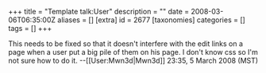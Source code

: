 +++
title = "Template talk:User"
description = ""
date = 2008-03-06T06:35:00Z
aliases = []
[extra]
id = 2677
[taxonomies]
categories = []
tags = []
+++

This needs to be fixed so that it doesn't interfere with the edit links on a page when a user put a big pile of them on his page. I don't know css so I'm not sure how to do it. --[[User:Mwn3d|Mwn3d]] 23:35, 5 March 2008 (MST)
